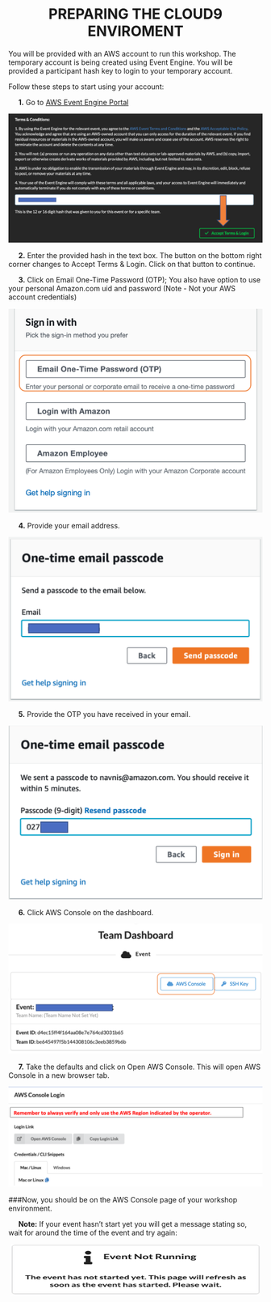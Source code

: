 








<h1 id="toc_0" align="center">
PREPARING THE CLOUD9 ENVIROMENT
</h1>


You will be provided with an AWS account to run this workshop. The temporary account is being created using Event Engine. You will be provided a participant hash key to login to your temporary account.

Follow these steps to start using your account:

&nbsp;&nbsp;&nbsp;&nbsp;&nbsp;**1.** Go to [AWS Event Engine Portal](https://dashboard.eventengine.run/)

<p align="center">
 <img src=https://raw.githubusercontent.com/vfreitas23/aws-etl-ttt-workshop/main/docs/00-PreSteps/AWSEvent/images/acc-setup-01.png>
</p>


&nbsp;&nbsp;&nbsp;&nbsp;&nbsp;**2.** Enter the provided hash in the text box. The button on the bottom right corner changes to Accept Terms & Login. Click on that button to continue.

&nbsp;&nbsp;&nbsp;&nbsp;&nbsp;**3.** Click on Email One-Time Password (OTP); You also have option to use your personal Amazon.com uid and password (Note - Not your AWS account credentials)

<p align="center">
 <img src=https://raw.githubusercontent.com/vfreitas23/aws-etl-ttt-workshop/main/docs/00-PreSteps/AWSEvent/images/acc-setup-02.png>
</p>

&nbsp;&nbsp;&nbsp;&nbsp;&nbsp;**4.** Provide your email address.


<p align="center">
 <img src=https://raw.githubusercontent.com/vfreitas23/aws-etl-ttt-workshop/main/docs/00-PreSteps/AWSEvent/images/acc-setup-03.png>
</p>

&nbsp;&nbsp;&nbsp;&nbsp;&nbsp;**5.** Provide the OTP you have received in your email.


<p align="center">
 <img src=https://raw.githubusercontent.com/vfreitas23/aws-etl-ttt-workshop/main/docs/00-PreSteps/AWSEvent/images/acc-setup-04.png>
</p>

&nbsp;&nbsp;&nbsp;&nbsp;&nbsp;**6.** Click AWS Console on the dashboard.


<p align="center">
 <img src=https://raw.githubusercontent.com/vfreitas23/aws-etl-ttt-workshop/main/docs/00-PreSteps/AWSEvent/images/acc-setup-05.png>
</p>

&nbsp;&nbsp;&nbsp;&nbsp;&nbsp;**7.** Take the defaults and click on Open AWS Console. This will open AWS Console in a new browser tab.


<p align="center">
 <img src=https://raw.githubusercontent.com/vfreitas23/aws-etl-ttt-workshop/main/docs/00-PreSteps/AWSEvent/images/acc-setup-06.png>
</p>

###Now, you should be on the AWS Console page of your workshop environment.

&nbsp;&nbsp;&nbsp;&nbsp;&nbsp;**Note:** If your event hasn’t start yet you will get a message stating so, wait for around the time of the event and try again:


<p align="center">
 <img src=https://raw.githubusercontent.com/vfreitas23/aws-etl-ttt-workshop/main/docs/00-PreSteps/AWSEvent/images/acc-setup-07.png>
</p>
